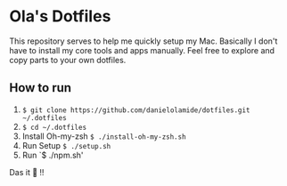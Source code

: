 # Ola's Dotfiles
This repository serves to help me quickly setup my Mac. Basically I don't have to install my core tools and apps manually. Feel free to explore and copy parts to your own dotfiles.

## How to run
1. `$ git clone https://github.com/danielolamide/dotfiles.git ~/.dotfiles`
2. `$ cd ~/.dotfiles`
3. Install Oh-my-zsh `$ ./install-oh-my-zsh.sh`
4. Run Setup `$ ./setup.sh`
5. Run `$ ./npm.sh'

Das it :100: !!
